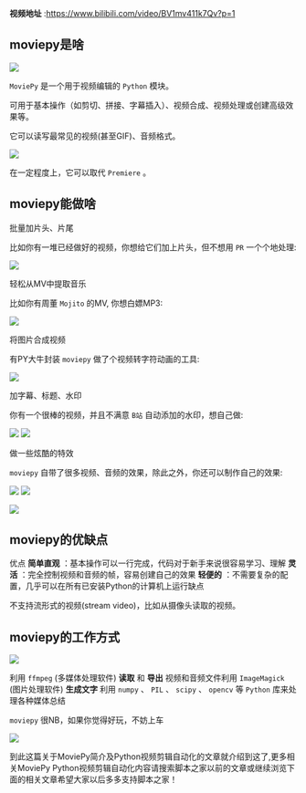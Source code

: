 **视频地址** :https://www.bilibili.com/video/BV1mv411k7Qv?p=1

##  moviepy是啥

![](https://img.jbzj.com/file_images/article/202012/2020121810263320.png)

` MoviePy ` 是一个用于视频编辑的 ` Python ` 模块。

可用于基本操作（如剪切、拼接、字幕插入）、视频合成、视频处理或创建高级效果等。

它可以读写最常见的视频(甚至GIF)、音频格式。

![](https://img.jbzj.com/file_images/article/202012/2020121810263321.png)

在一定程度上，它可以取代 ` Premiere ` 。

##  moviepy能做啥

批量加片头、片尾

比如你有一堆已经做好的视频，你想给它们加上片头，但不想用 ` PR ` 一个个地处理:

![](https://img.jbzj.com/file_images/article/202012/2020121810263422.jpg)

轻松从MV中提取音乐

比如你有周董 ` Mojito ` 的MV, 你想白嫖MP3:

![](https://img.jbzj.com/file_images/article/202012/2020121810263423.jpg)

将图片合成视频

有PY大牛封装 ` moviepy ` 做了个视频转字符动画的工具:

![](https://img.jbzj.com/file_images/article/202012/2020121810263424.jpg)

加字幕、标题、水印

你有一个很棒的视频，并且不满意 ` B站 ` 自动添加的水印，想自己做:

![](https://img.jbzj.com/file_images/article/202012/2020121810263425.jpg)
![](https://img.jbzj.com/file_images/article/202012/2020121810263426.jpg)

做一些炫酷的特效

` moviepy ` 自带了很多视频、音频的效果，除此之外，你还可以制作自己的效果:

![](https://img.jbzj.com/file_images/article/202012/2020121810263527.jpg)
![](https://img.jbzj.com/file_images/article/202012/2020121810263528.gif)

![](https://img.jbzj.com/file_images/article/202012/2020121810263529.gif)

##  moviepy的优缺点

优点 **简单直观** ：基本操作可以一行完成，代码对于新手来说很容易学习、理解 **灵活** ：完全控制视频和音频的帧，容易创建自己的效果 **轻便的**
：不需要复杂的配置，几乎可以在所有已安装Python的计算机上运行缺点

不支持流形式的视频(stream video)，比如从摄像头读取的视频。

##  moviepy的工作方式

![](https://img.jbzj.com/file_images/article/202012/2020121810263630.jpg)

利用 ` ffmpeg ` (多媒体处理软件) **读取** 和 **导出** 视频和音频文件利用 ` ImageMagick ` (图片处理软件)
**生成文字** 利用 ` numpy ` 、 ` PIL ` 、 ` scipy ` 、 ` opencv ` 等 ` Python `
库来处理各种媒体总结

` moviepy ` 很NB，如果你觉得好玩，不妨上车

![](https://img.jbzj.com/file_images/article/202012/2020121810263631.gif)

到此这篇关于MoviePy简介及Python视频剪辑自动化的文章就介绍到这了,更多相关MoviePy
Python视频剪辑自动化内容请搜索脚本之家以前的文章或继续浏览下面的相关文章希望大家以后多多支持脚本之家！

